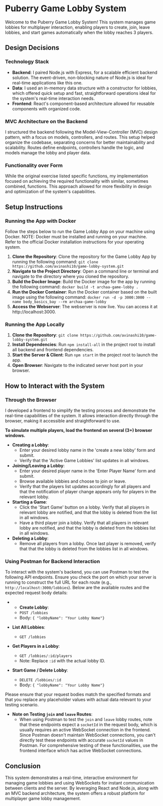 # Puberry Game Lobby System

Welcome to the Puberry Game Lobby System! This system manages game lobbies for multiplayer interaction, enabling players to create, join, leave lobbies, and start games automatically when the lobby reaches 3 players.

## Design Decisions

### Technology Stack
- **Backend**: I paired Node.js with Express, for a scalable efficient backend solution. The event-driven, non-blocking nature of Node.js is ideal for real-time applications like this one.
- **Data**: I used an in-memory data structure with a constructor for lobbies, which offered quick setup and fast, straightforward operations ideal for the system's real-time interaction needs.
- **Frontend**: React's component-based architecture allowed for reusable components with organized code.


### MVC Architecture on the Backend
I structured the backend following the Model-View-Controller (MVC) design pattern,  with a focus on models, controllers, and routes. This setup helped organize the codebase, separating concerns for better maintainability and scalability. Routes define endpoints, controllers handle the logic, and models manage the lobby and player data.

### Functionality over Form
While the original exercise listed specific functions, my implementation focused on achieving the required functionality with similar, sometimes combined, functions. This approach allowed for more flexibility in design and optimization of the system's capabilities.

## Setup Instructions

### Running the App with Docker

Follow the steps below to run the Game Lobby App on your machine using Docker. NOTE: Docker must be installed and running on your machine. Refer to the official Docker installation instructions for your operating system.

1. **Clone the Repository**: Clone the repository for the Game Lobby App by running the following command:
`git clone https://github.com/avinashi10/game-lobby-system.git`
2. **Navigate to the Project Directory**: Open a command line or terminal and navigate to the directory where you cloned the repository.
3. **Build the Docker Image**: Build the Docker image for the app by running the following command:
`docker build -t archaa-game-lobby .`
4. **Run the Docker Container**: Run the Docker container based on the built image using the following command:
`docker run -d -p 3000:3000 --name body_basics_bay --rm archaa-game-lobby`
5. **Access the Webserver**: The webserver is now live. You can access it at http://localhost:3000.

### Running the App Locally

1. **Clone the Repository**: `git clone https://github.com/avinashi10/game-lobby-system.git`
2. **Install Dependencies**: Run `npm install-all` in the project root to install all backend and frontend dependencies.
3. **Start the Server & Client**: Run `npm start` in the project root to launch the app.
4. **Open Browser**: Navigate to the indicated server host port in your browser.

## How to Interact with the System

### Through the Browser
I developed a frontend to simplify the testing process and demonstrate the real-time capabilities of the system. It allows interaction directly through the browser, making it accessible and straightforward to use.

**To simulate multiple players, load the frontend on several (3+) browser windows.**
- **Creating a Lobby**:
  - Enter your desired lobby name in the 'create a new lobby' form and submit.
  - Verify that the 'Active Game Lobbies' list updates in all windows.
- **Joining/Leaving a Lobby**:
  - Enter your desired player name in the 'Enter Player Name' form and submit.
  - Browse available lobbies and choose to join or leave.
  - Verify that the players list updates accordingly for all players and that the notification of player change appears only for players in the relevant lobby.
- **Starting a Game**:
  - Click the 'Start Game' button on a lobby. Verify that all players in relevant lobby are notified, and that the lobby is deleted from the list in all windows.
  - Have a third player join a lobby. Verify that all players in relevant lobby are notified, and that the lobby is deleted from the lobbies list in all windows.
- **Deleting a Lobby**:
  - Remove all players from a lobby. Once last player is removed, verify that that the lobby is deleted from the lobbies list in all windows.

### Using Postman for Backend Interaction

To interact with the system's backend, you can use Postman to test the following API endpoints. Ensure you check the port on which your server is running to construct the full URL for each route (e.g., `http://localhost:3000/lobbies`). Below are the available routes and the expected request body details:

- - **Create Lobby**:
  - `POST /lobbies`
  - Body: `{ "lobbyName": "Your Lobby Name"}`

- **List All Lobbies**:
  - `GET /lobbies`

- **Get Players in a Lobby**:
  - `GET /lobbies/:id/players`
  - Note: Replace `:id` with the actual lobby ID.

- **Start Game / Delete Lobby**:
  - `DELETE /lobbies/:id`
  - Body: `{ "lobbyName": "Your Lobby Name"}`

Please ensure that your request bodies match the specified formats and that you replace any placeholder values with actual data relevant to your testing scenario.

- **Note on Testing `join` and `leave` Routes**:
  - When using Postman to test the `join` and `leave` lobby routes, note that these endpoints expect a `socketId` in the request body, which is usually requires an active WebSocket connection in the frontend. Since Postman doesn't maintain WebSocket connections, you can't directly test these endpoints with accurate `socketId` values in Postman. For comprehensive testing of these functionalities, use the frontend interface which has active WebSocket connections.

## Conclusion

This system demonstrates a real-time, interactive environment for managing game lobbies and using WebSockets for instant communication between clients and the server. By leveraging React and Node.js, along with an MVC backend architecture, the system offers a robust platform for multiplayer game lobby management.
